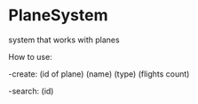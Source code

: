 # PlaneSystem
system that works with planes

How to use:

-create: (id of plane) (name) (type) (flights count)

-search: (id)
